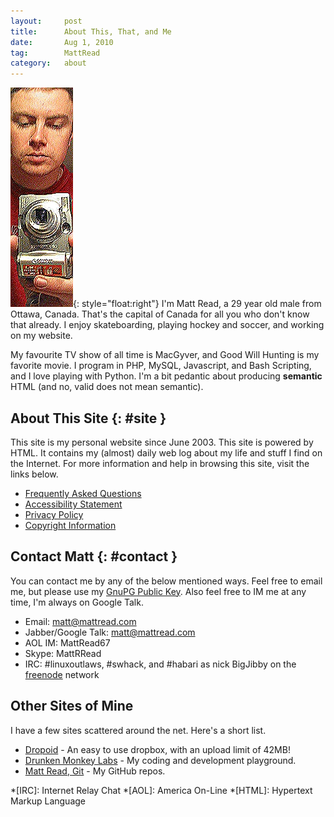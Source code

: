 ```yaml
---
layout:     post
title:      About This, That, and Me
date:       Aug 1, 2010
tag:        MattRead
category:   about
---
```


![Alt text](/images/BigJibby.jpg "A picture of me"){: style="float:right"}
I'm Matt Read, a 29 year old male from Ottawa, Canada. That's the capital of Canada for all you who
don't know that already. I enjoy skateboarding, playing hockey and soccer, and working on my
website.

My favourite TV show of all time is MacGyver, and Good Will Hunting is my favorite movie. I program
in PHP, MySQL, Javascript, and Bash Scripting, and I love playing with Python. I'm a bit pedantic
about producing **semantic** HTML (and no, valid does not mean semantic).

## About This Site {: #site }

This site is my personal website since June 2003. This site is powered by HTML. It contains my
(almost) daily web log about my life and stuff I find on the Internet. For more information and help
in browsing this site, visit the links below.

- [Frequently Asked Questions](/faq.html)
- [Accessibility Statement](/accessibility.html)
- [Privacy Policy](/privacy.html)
- [Copyright Information](/copyright.html)

## Contact Matt {: #contact }

You can contact me by any of the below mentioned ways. Feel free to email me, but please use my
[GnuPG Public Key](/gpg.html). Also feel free to IM me at any time, I'm always on Google Talk.

- Email: <matt@mattread.com>
- Jabber/Google Talk: matt@mattread.com
- AOL IM: MattRead67
- Skype: MattRRead
- IRC: #linuxoutlaws, #swhack, and #habari as nick BigJibby on the [freenode](http://freenode.net)
  network

## Other Sites of Mine

I have a few sites scattered around the net. Here's a short list.

- [Dropoid](http://dropoid.com) - An easy to use dropbox, with an upload limit of 42MB!
- [Drunken Monkey Labs](http://drunkenmonkey.org) - My coding and development playground.
- [Matt Read, Git](http://http://github.com/MattRead) - My GitHub repos.

*[IRC]: Internet Relay Chat
*[AOL]: America On-Line
*[HTML]: Hypertext Markup Language
